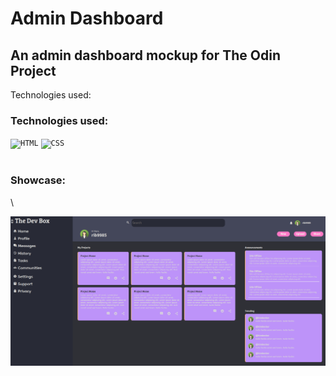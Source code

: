 # Admin Dashboard

## An admin dashboard mockup for The Odin Project

Technologies used: <h3> Technologies used: </h3>
<div>
	<code><img height="50" src="https://user-images.githubusercontent.com/25181517/192158954-f88b5814-d510-4564-b285-dff7d6400dad.png" alt="HTML" title="HTML" /></code>
	<code><img height="50" src="https://user-images.githubusercontent.com/25181517/183898674-75a4a1b1-f960-4ea9-abcb-637170a00a75.png" alt="CSS" title="CSS" /></code>
</div>
<br>
<h3>Showcase:</h3>\
<br>

![Showcase-image](images/admin-dashboard-screenshot.png)